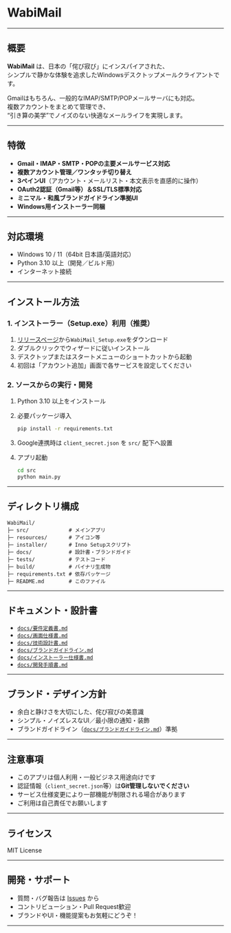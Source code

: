 # WabiMail

---

## 概要

**WabiMail** は、日本の「侘び寂び」にインスパイアされた、  
シンプルで静かな体験を追求したWindowsデスクトップメールクライアントです。

Gmailはもちろん、一般的なIMAP/SMTP/POPメールサーバにも対応。  
複数アカウントをまとめて管理でき、  
“引き算の美学”でノイズのない快適なメールライフを実現します。

---

## 特徴

- **Gmail・IMAP・SMTP・POPの主要メールサービス対応**
- **複数アカウント管理／ワンタッチ切り替え**
- **3ペインUI**（アカウント・メールリスト・本文表示を直感的に操作）
- **OAuth2認証（Gmail等）＆SSL/TLS標準対応**
- **ミニマル・和風ブランドガイドライン準拠UI**
- **Windows用インストーラー同梱**

---

## 対応環境

- Windows 10 / 11（64bit 日本語/英語対応）
- Python 3.10 以上（開発／ビルド用）
- インターネット接続

---

## インストール方法

### 1. インストーラー（Setup.exe）利用（推奨）

1. [リリースページ](./releases)から`WabiMail_Setup.exe`をダウンロード
2. ダブルクリックでウィザードに従いインストール
3. デスクトップまたはスタートメニューのショートカットから起動
4. 初回は「アカウント追加」画面で各サービスを設定してください

### 2. ソースからの実行・開発

1. Python 3.10 以上をインストール
2. 必要パッケージ導入

    ```sh
    pip install -r requirements.txt
    ```

3. Google連携時は `client_secret.json` を `src/` 配下へ設置
4. アプリ起動

    ```sh
    cd src
    python main.py
    ```

---

## ディレクトリ構成

```
WabiMail/
├─ src/             # メインアプリ
├─ resources/       # アイコン等
├─ installer/       # Inno Setupスクリプト
├─ docs/            # 設計書・ブランドガイド
├─ tests/           # テストコード
├─ build/           # バイナリ生成物
├─ requirements.txt # 依存パッケージ
├─ README.md        # このファイル
```

---

## ドキュメント・設計書

- [`docs/要件定義書.md`](./docs/要件定義書.md)
- [`docs/画面仕様書.md`](./docs/画面仕様書.md)
- [`docs/技術設計書.md`](./docs/技術設計書.md)
- [`docs/ブランドガイドライン.md`](./docs/ブランドガイドライン.md)
- [`docs/インストーラー仕様書.md`](./docs/インストーラー仕様書.md)
- [`docs/開発手順書.md`](./docs/開発手順書.md)

---

## ブランド・デザイン方針

- 余白と静けさを大切にした、侘び寂びの美意識
- シンプル・ノイズレスなUI／最小限の通知・装飾
- ブランドガイドライン（[`docs/ブランドガイドライン.md`](./docs/ブランドガイドライン.md)）準拠

---

## 注意事項

- このアプリは個人利用・一般ビジネス用途向けです
- 認証情報（`client_secret.json`等）は**Git管理しないでください**
- サービス仕様変更により一部機能が制限される場合があります
- ご利用は自己責任でお願いします

---

## ライセンス

MIT License

---

## 開発・サポート

- 質問・バグ報告は [Issues](./issues) から
- コントリビューション・Pull Request歓迎
- ブランドやUI・機能提案もお気軽にどうぞ！

---
